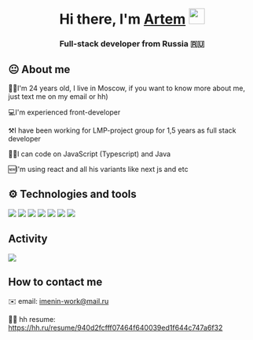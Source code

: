 <h1 align="center">Hi there, I'm <a href="https://daniilshat.ru/" target="_blank">Artem</a> 
<img src="https://github.com/blackcater/blackcater/raw/main/images/Hi.gif" height="32"/></h1>
<h3 align="center">Full-stack developer from Russia 🇷🇺</h3>

## 😐 About me

🤷‍♂️I'm 24 years old, I live in Moscow, if you want to know more about me, just text me on my email or hh)

💻I'm experienced front-developer

⚒️I have been working for LMP-project group for 1,5 years as full stack developer

🧑‍💻I can code on JavaScript (Typescript) and Java

🆕I'm using react and all his variants like next js and etc

## ⚙️ Technologies and tools

![](https://img.shields.io/badge/OS-Windows-informational?style=flat&logo=<LOGO_NAME>&logoColor=white&color=2bbc8a)
![](https://img.shields.io/badge/Language-JavaScript-informational?style=flat&logo=<LOGO_NAME>&logoColor=white&color=2bbc8a)
![](https://img.shields.io/badge/Framework-React-informational?style=flat&logo=<LOGO_NAME>&logoColor=white&color=2bbc8a)
![](https://img.shields.io/badge/Language-TypeScript-informational?style=flat&logo=<LOGO_NAME>&logoColor=white&color=2bbc8a)
![](https://img.shields.io/badge/Language-Java-informational?style=flat&logo=<LOGO_NAME>&logoColor=white&color=2bbc8a)
![](https://img.shields.io/badge/CodeEditor-VSCode-informational?style=flat&logo=<LOGO_NAME>&logoColor=white&color=2bbc8a)
![](https://img.shields.io/badge/Tools-Docker-informational?style=flat&logo=<LOGO_NAME>&logoColor=white&color=2bbc8a)

## Activity
![](https://github-profile-summary-cards.vercel.app/api/cards/profile-details?username=aimenin&theme=solarized_dark)

## How to contact me

✉️ email: imenin-work@mail.ru

👷‍♂️ hh resume: https://hh.ru/resume/940d2fcfff07464f640039ed1f644c747a6f32

